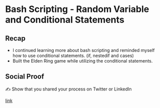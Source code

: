 # Bash Scripting - Random Variable and Conditional Statements

## Recap
- I continued learning more about bash scripting and reminded myself how to use conditional statements. (if, nestedif and cases)
- Built the Elden Ring game while utilizing the conditional statements.

## Social Proof

✍️ Show that you shared your process on Twitter or LinkedIn

[link](link)
